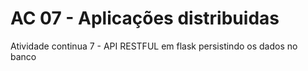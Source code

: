<h1>AC 07 - Aplicações distribuidas</h1>

Atividade continua 7 - API RESTFUL em flask persistindo os dados no banco
